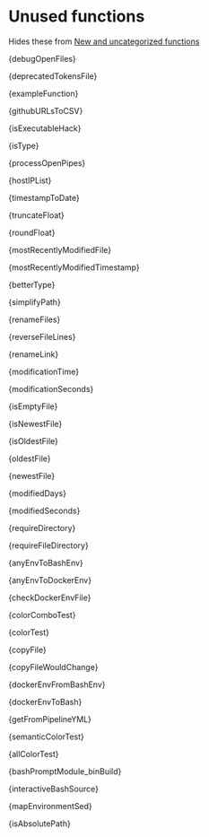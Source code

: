 # Unused functions

Hides these from [New and uncategorized functions](./todo.md)

{debugOpenFiles}

{deprecatedTokensFile}

{exampleFunction}

{githubURLsToCSV}

{isExecutableHack}

{isType}

{processOpenPipes}

{hostIPList}

{timestampToDate}

{truncateFloat}

{roundFloat}

{mostRecentlyModifiedFile}

{mostRecentlyModifiedTimestamp}

{betterType}

{simplifyPath}

{renameFiles}

{reverseFileLines}

{renameLink}

{modificationTime}

{modificationSeconds}

{isEmptyFile}

{isNewestFile}

{isOldestFile}

{oldestFile}

{newestFile}

{modifiedDays}

{modifiedSeconds}

{requireDirectory}

{requireFileDirectory}

{anyEnvToBashEnv}

{anyEnvToDockerEnv}

{checkDockerEnvFile}

{colorComboTest}

{colorTest}

{copyFile}

{copyFileWouldChange}

{dockerEnvFromBashEnv}

{dockerEnvToBash}

{getFromPipelineYML}

{semanticColorTest}

{allColorTest}

{bashPromptModule_binBuild}

{interactiveBashSource}

{mapEnvironmentSed}

{isAbsolutePath}